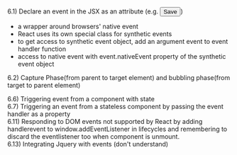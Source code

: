 6.1) Declare an event in the JSX as an attribute (e.g. <button onClick={handleSave}> Save </button>)  
- a wrapper around browsers' native event  
- React uses its own special class for synthetic events  
- to get access to synthetic event object, add an argument event to event handler function  
- access to native event with event.nativeEvent property of the synthetic event object  


6.2) Capture Phase(from parent to target element) and bubbling phase(from target to parent element)  

6.6) Triggering event from a component with state  
6.7) Triggering an event from a stateless component by passing the event handler as a property  
6.11) Responding to DOM events not supported by React by adding handlerevent to window.addEventListener in lifecycles and remembering to discard the eventlistener too when component is unmount.  
6.13) Integrating Jquery with events (don't understand)  